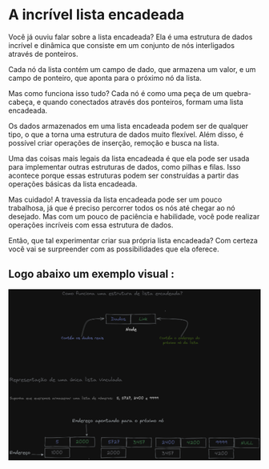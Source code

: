 # A incrível lista encadeada

Você já ouviu falar sobre a lista encadeada? Ela é uma estrutura de dados incrível e dinâmica que consiste em um conjunto de nós interligados através de ponteiros.

Cada nó da lista contém um campo de dado, que armazena um valor, e um campo de ponteiro, que aponta para o próximo nó da lista.

Mas como funciona isso tudo? Cada nó é como uma peça de um quebra-cabeça, e quando conectados através dos ponteiros, formam uma lista encadeada.

Os dados armazenados em uma lista encadeada podem ser de qualquer tipo, o que a torna uma estrutura de dados muito flexível. Além disso, é possível criar operações de inserção, remoção e busca na lista.

Uma das coisas mais legais da lista encadeada é que ela pode ser usada para implementar outras estruturas de dados, como pilhas e filas. Isso acontece porque essas estruturas podem ser construídas a partir das operações básicas da lista encadeada.

Mas cuidado! A travessia da lista encadeada pode ser um pouco trabalhosa, já que é preciso percorrer todos os nós até chegar ao nó desejado. Mas com um pouco de paciência e habilidade, você pode realizar operações incríveis com essa estrutura de dados.

Então, que tal experimentar criar sua própria lista encadeada? Com certeza você vai se surpreender com as possibilidades que ela oferece. 

## Logo abaixo um exemplo visual :

![Exemplo visual linked_list](./img/linked_list.png)
